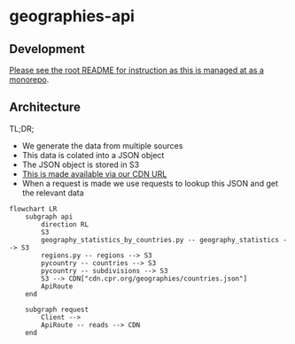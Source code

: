 # geographies-api

## Development

[Please see the root README for instruction as this is managed at as a monorepo](../README.md).

## Architecture

TL;DR;

- We generate the data from multiple sources
- This data is colated into a JSON object
- The JSON object is stored in S3
- [This is made available via our CDN URL](https://cdn.climatepolicyradar.org/geographies/countries.json)
- When a request is made we use requests to lookup this JSON and get the relevant data

```mermaid
flowchart LR
    subgraph api
        direction RL
        S3
        geography_statistics_by_countries.py -- geography_statistics --> S3
        regions.py -- regions --> S3
        pycountry -- countries --> S3
        pycountry -- subdivisions --> S3
        S3 --> CDN["cdn.cpr.org/geographies/countries.json"]
        ApiRoute
    end

    subgraph request
        Client -->
        ApiRoute -- reads --> CDN
    end
```
